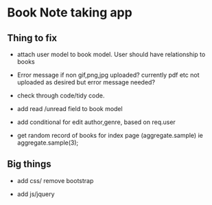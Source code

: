 # Book Note taking app 


## Thing to fix ##

- attach user model to book model. User should have relationship to books

- Error message if non gif,png,jpg uploaded? currently pdf etc not uploaded as 
desired but error message needed?

- check through code/tidy code.

- add read /unread field to book model

- add conditional for edit author,genre, based on req.user

- get random record of books for index page  (aggregate.sample)  ie aggregate.sample(3);




## Big things ##

-  add css/ remove bootstrap

-  add js/jquery 


